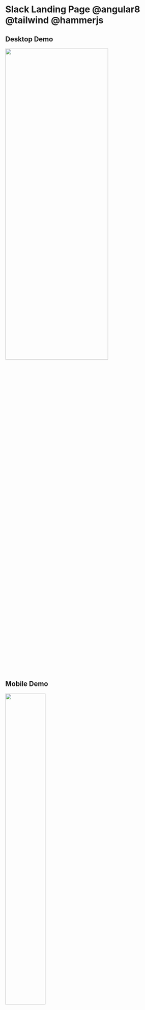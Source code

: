 # Slack Landing Page @angular8 @tailwind @hammerjs

## Desktop Demo

<img src="resources/desktop.gif" height="50%" width="80%"/>

## Mobile Demo

<img src="resources/mobile.gif" height="50%" width="50%"/>

## Installation

Run this command to install all dependencies of the project

```bash
npm install
```

## Run

Execute this command to start the server

```bash
npm start
```

Navigate to `http://localhost:4200/`. The app will automatically reload if you change any of the source files.


## Main Components

* **Navbar with sidemenu for mobile devices**
* **Modal that runs over the page content**
* **Animated Carousel with draggable features**
